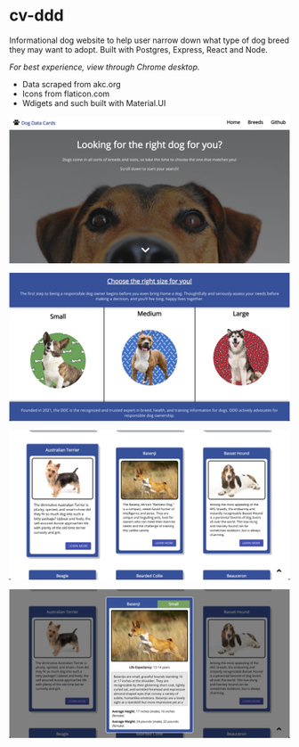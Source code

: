 # cv-ddd
Informational dog website to help user narrow down what type of dog breed they may want to adopt. Built with Postgres, Express, React and Node. 

*For best experience, view through Chrome desktop.*

* Data scraped from akc.org
* Icons from flaticon.com
* Wdigets and such built with Material.UI

![screen shot of page](./readme-pic/one.png)

![screen shot of page](./readme-pic/two.png)

![screen shot of page](./readme-pic/three.png)

![screen shot of page](./readme-pic/four.png)
